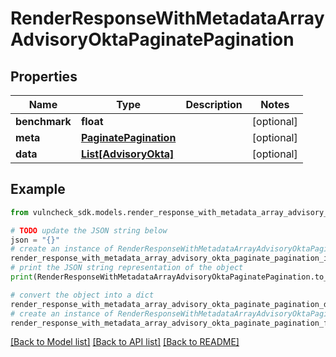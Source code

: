 # RenderResponseWithMetadataArrayAdvisoryOktaPaginatePagination


## Properties

Name | Type | Description | Notes
------------ | ------------- | ------------- | -------------
**benchmark** | **float** |  | [optional] 
**meta** | [**PaginatePagination**](PaginatePagination.md) |  | [optional] 
**data** | [**List[AdvisoryOkta]**](AdvisoryOkta.md) |  | [optional] 

## Example

```python
from vulncheck_sdk.models.render_response_with_metadata_array_advisory_okta_paginate_pagination import RenderResponseWithMetadataArrayAdvisoryOktaPaginatePagination

# TODO update the JSON string below
json = "{}"
# create an instance of RenderResponseWithMetadataArrayAdvisoryOktaPaginatePagination from a JSON string
render_response_with_metadata_array_advisory_okta_paginate_pagination_instance = RenderResponseWithMetadataArrayAdvisoryOktaPaginatePagination.from_json(json)
# print the JSON string representation of the object
print(RenderResponseWithMetadataArrayAdvisoryOktaPaginatePagination.to_json())

# convert the object into a dict
render_response_with_metadata_array_advisory_okta_paginate_pagination_dict = render_response_with_metadata_array_advisory_okta_paginate_pagination_instance.to_dict()
# create an instance of RenderResponseWithMetadataArrayAdvisoryOktaPaginatePagination from a dict
render_response_with_metadata_array_advisory_okta_paginate_pagination_from_dict = RenderResponseWithMetadataArrayAdvisoryOktaPaginatePagination.from_dict(render_response_with_metadata_array_advisory_okta_paginate_pagination_dict)
```
[[Back to Model list]](../README.md#documentation-for-models) [[Back to API list]](../README.md#documentation-for-api-endpoints) [[Back to README]](../README.md)


